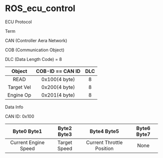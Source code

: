 # ROS_ecu_control

ECU Protocol

Term 

CAN (Controller Aera Network)

COB (Communication Object)

DLC (Data Length Code) = 8

|Object  |COB-ID == CAN ID  |DLC
|:---:|:---:|:---:|
|READ|0x100(4 byte)|8|
|Target Vel|0x200(4 byte)|8|
|Engine Op|0x201(4 byte)|8|

Data Info

CAN ID: 0x100

| Byte0  Byte1 | Byte2  Byte3 | Byte4  Byte5 | Byte6  Byte7
|:---:|:---:|:---:|:---:|
|Current Engine Speed|Target Speed|Current Throttle Position|None
